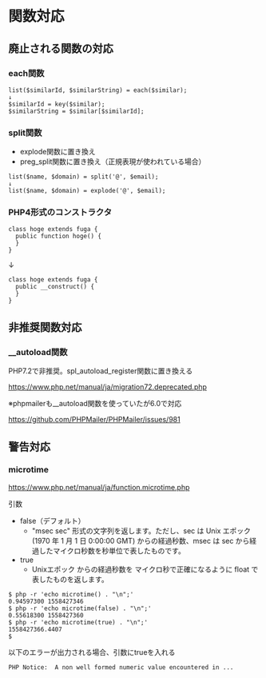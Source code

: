 # 関数対応

## 廃止される関数の対応

### each関数

```
list($similarId, $similarString) = each($similar);
↓
$similarId = key($similar);
$similarString = $similar[$similarId];
```

### split関数

- explode関数に置き換え
- preg_split関数に置き換え（正規表現が使われている場合）

```
list($name, $domain) = split('@', $email);
↓
list($name, $domain) = explode('@', $email);
```

### PHP4形式のコンストラクタ

```
class hoge extends fuga {
  public function hoge() {
  }
}
```
↓
```
class hoge extends fuga {
  public __construct() {
  }
}
```

## 非推奨関数対応

### __autoload関数

PHP7.2で非推奨。spl_autoload_register関数に置き換える

https://www.php.net/manual/ja/migration72.deprecated.php

※phpmailerも__autoload関数を使っていたが6.0で対応

https://github.com/PHPMailer/PHPMailer/issues/981

## 警告対応

### microtime

https://www.php.net/manual/ja/function.microtime.php

引数
- false（デフォルト）
  - "msec sec" 形式の文字列を返します。ただし、sec は Unix エポック (1970 年 1 月 1 日 0:00:00 GMT) からの経過秒数、msec は sec から経過したマイクロ秒数を秒単位で表したものです。
- true
  - Unixエポック からの経過秒数を マイクロ秒で正確になるように float で表したものを返します。
    
```
$ php -r 'echo microtime() . "\n";'
0.94597300 1558427346
$ php -r 'echo microtime(false) . "\n";'
0.55618300 1558427360
$ php -r 'echo microtime(true) . "\n";'
1558427366.4407
$
```

以下のエラーが出力される場合、引数にtrueを入れる
```
PHP Notice:  A non well formed numeric value encountered in ...
```
